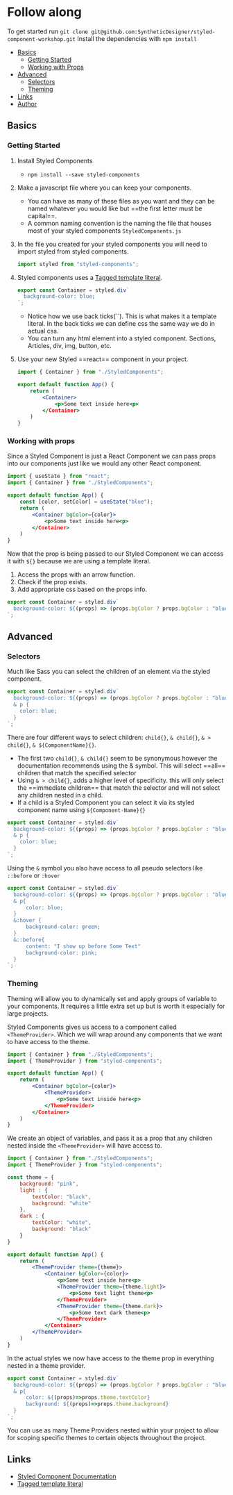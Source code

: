 # Follow along

To get started run
`git clone git@github.com:SyntheticDesigner/styled-component-workshop.git`
Install the dependencies with `npm install`

- [Basics](#basics)
  - [Getting Started](#getting-started)
  - [Working with Props](#working-with-props)
- [Advanced](#advanced)
  - [Selectors](#selectors)
  - [Theming](#theming)
- [Links](#links)
- [Author](#author)

## Basics

### Getting Started

1. Install Styled Components
   - `npm install --save styled-components`
2. Make a javascript file where you can keep your components.
   - You can have as many of these files as you want and they can be named whatever you would like but ==the first letter must be capital==.
   - A common naming convention is the naming the file that houses most of your styled components `StyledComponents.js`
3. In the file you created for your styled components you will need to import styled from styled components.

   ```javascript
   import styled from "styled-components";
   ```

4. Styled components uses a [Tagged template literal](https://www.freecodecamp.org/news/a-quick-introduction-to-tagged-template-literals-2a07fd54bc1d/).

   ```javascript
   export const Container = styled.div`
     background-color: blue;
   `;
   ```

   - Notice how we use back ticks(``). This is what makes it a template literal. In the back ticks we can define css the same way we do in actual css.
   - You can turn any html element into a styled component. Sections, Articles, div, img, button, etc.

5. Use your new Styled ==react== component in your project.

   ```jsx
   import { Container } from "./StyledComponents";

   export default function App() {
       return (
           <Container>
               <p>Some text inside here<p>
           </Container>
       )
   }
   ```

### Working with props

Since a Styled Component is just a React Component we can pass props into our components just like we would any other React component.

```jsx
import { useState } from "react";
import { Container } from "./StyledComponents";

export default function App() {
    const [color, setColor] = useState("blue");
    return (
        <Container bgColor={color}>
            <p>Some text inside here<p>
        </Container>
    )
}
```

Now that the prop is being passed to our Styled Component we can access it with `${}` because we are using a template literal.

1. Access the props with an arrow function.
2. Check if the prop exists.
3. Add appropriate css based on the props info.

```javascript
export const Container = styled.div`
  background-color: ${(props) => (props.bgColor ? props.bgColor : "blue")};
`;
```

## Advanced

### Selectors

Much like Sass you can select the children of an element via the styled component.

```javascript
export const Container = styled.div`
  background-color: ${(props) => (props.bgColor ? props.bgColor : "blue")};
  & p {
    color: blue;
  }
`;
```

There are four different ways to select children: `child{}`, `& child{}`, `& > child{}`, `& ${ComponentName}{}`.

- The first two `child{}`, `& child{}` seem to be synonymous however the documentation recommends using the & symbol. This will select ==all== children that match the specified selector
- Using `& > child{}`, adds a higher level of specificity. this will only select the ==immediate children== that match the selector and will not select any children nested in a child.
- If a child is a Styled Component you can select it via its styled component name using `${Component-Name}{}`

```javascript
export const Container = styled.div`
  background-color: ${(props) => (props.bgColor ? props.bgColor : "blue")};
  & p {
    color: blue;
  }
`;
```

Using the `&` symbol you also have access to all pseudo selectors like `::before` or `:hover`

```javascript
export const Container = styled.div`
  background-color: ${(props) => (props.bgColor ? props.bgColor : "blue")};
  & p{
      color: blue;
  }
  &:hover {
      background-color: green;
  }
  &::before{
      content: "I show up before Some Text"
      background-color: pink;
  }
`;
```

### Theming

Theming will allow you to dynamically set and apply groups of variable to your components. It requires a little extra set up but is worth it especially for large projects.

Styled Components gives us access to a component called `<ThemeProvider>`. Which we will wrap around any components that we want to have access to the theme.

```jsx
import { Container } from "./StyledComponents";
import { ThemeProvider } from "styled-components";

export default function App() {
    return (
        <Container bgColor={color}>
            <ThemeProvider>
                <p>Some text inside here<p>
            </ThemeProvider>
        </Container>
    )
}
```

We create an object of variables, and pass it as a prop that any children nested inside the `<ThemeProvider>` will have access to.

```jsx
import { Container } from "./StyledComponents";
import { ThemeProvider } from "styled-components";

const theme = {
    background: "pink",
    light : {
        textColor: "black",
        background: "white"
    },
    dark : {
        textColor: "white",
        background: "black"
    }
}

export default function App() {
    return (
        <ThemeProvider theme={theme}>
            <Container bgColor={color}>
                <p>Some text inside here<p>
                <ThemeProvider theme={theme.light}>
                    <p>Some text light theme<p>
                </ThemeProvider>
                <ThemeProvider theme={theme.dark}>
                    <p>Some text dark theme<p>
                </ThemeProvider>
            </Container>
        </ThemeProvider>
    )
}
```

In the actual styles we now have access to the theme prop in everything nested in a theme provider.

```javascript
export const Container = styled.div`
  background-color: ${(props) => (props.bgColor ? props.bgColor : "blue")};
  & p{
      color: ${(props)=>props.theme.textColor}
      background: ${(props)=>props.theme.background}
  }
`;
```

You can use as many Theme Providers nested within your project to allow for scoping specific themes to certain objects throughout the project.

## Links

- [Styled Component Documentation](https://styled-components.com/docs/basics)
- [Tagged template literal](https://www.freecodecamp.org/news/a-quick-introduction-to-tagged-template-literals-2a07fd54bc1d/)
